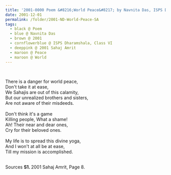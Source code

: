 ```yaml
---
title: '2001-0000 Poem &#8216;World Peace&#8217; by Navnita Das, ISPS Dharamshala, Class VI from 2001 Sahaj Amrit, Page 8'
date: 2001-12-01
permalink: /folder/2001-ND-World-Peace-SA
tags:
  - black @ Poem
  - blue @ Navnita Das
  - brown @ 2001
  - cornflowerblue @ ISPS Dharamshala, Class VI
  - deeppink @ 2001 Sahaj Amrit
  - maroon @ Peace
  - maroon @ World
---
```


<br>

<p>
There is a danger for world peace,<br>
Don't take it at ease,<br>
We Sahajis are out of this calamity,<br>
But our unrealized brothers and sisters,<br>
Are not aware of their misdeeds.<br>
<br>
Don't think it's a game<br>
Killing people, What a shame!<br>
Ah! Their near and dear ones,<br>
Cry for their beloved ones.<br>
<br>
My life is to spread this divine yoga,<br>
And I won't at all be at ease,<br>
Till my mission is accomplished.<br>
</p>

<br>

<wave-list>
<list-title color="DarkSeaGreen" width="40">Sources</list-title>
  <list-item color="BlanchedAlmond"  width="280"><b>S1. </b> 2001 Sahaj Amrit, Page 8.</list-item>
</wave-list>